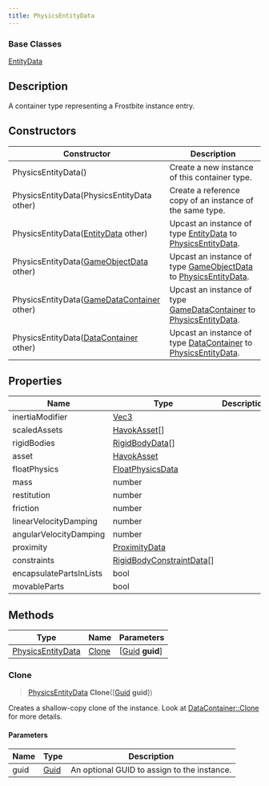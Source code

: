 ```yaml
---
title: PhysicsEntityData
---
```

### Base Classes

[EntityData](EntityData)

## Description

A container type representing a Frostbite instance entry.

## Constructors

| Constructor                                                                  | Description                                                                                                               |
| ---------------------------------------------------------------------------- | ------------------------------------------------------------------------------------------------------------------------- |
| PhysicsEntityData()                                                          | Create a new instance of this container type.                                                                             |
| PhysicsEntityData(PhysicsEntityData other)                                   | Create a reference copy of an instance of the same type.                                                                  |
| PhysicsEntityData([EntityData](EntityData) other)                            | Upcast an instance of type [EntityData](EntityData) to [PhysicsEntityData](PhysicsEntityData).                            |
| PhysicsEntityData([GameObjectData](GameObjectData) other)                    | Upcast an instance of type [GameObjectData](GameObjectData) to [PhysicsEntityData](PhysicsEntityData).                    |
| PhysicsEntityData([GameDataContainer](GameDataContainer) other)              | Upcast an instance of type [GameDataContainer](GameDataContainer) to [PhysicsEntityData](PhysicsEntityData).              |
| PhysicsEntityData([DataContainer](/vext/ref/shared/class/datacontainer) other) | Upcast an instance of type [DataContainer](/vext/ref/shared/class/datacontainer) to [PhysicsEntityData](PhysicsEntityData). |

## Properties

| Name                    | Type                                                   | Description |
| ----------------------- | ------------------------------------------------------ | ----------- |
| inertiaModifier         | [Vec3](/vext/ref/shared/class/vec3)                      |             |
| scaledAssets            | [HavokAsset](HavokAsset)\[\]                           |             |
| rigidBodies             | [RigidBodyData](RigidBodyData)\[\]                     |             |
| asset                   | [HavokAsset](HavokAsset)                               |             |
| floatPhysics            | [FloatPhysicsData](FloatPhysicsData)                   |             |
| mass                    | number                                                 |             |
| restitution             | number                                                 |             |
| friction                | number                                                 |             |
| linearVelocityDamping   | number                                                 |             |
| angularVelocityDamping  | number                                                 |             |
| proximity               | [ProximityData](ProximityData)                         |             |
| constraints             | [RigidBodyConstraintData](RigidBodyConstraintData)\[\] |             |
| encapsulatePartsInLists | bool                                                   |             |
| movableParts            | bool                                                   |             |

## Methods

| Type                                   | Name            | Parameters                                     |
| -------------------------------------- | --------------- | ---------------------------------------------- |
| [PhysicsEntityData](PhysicsEntityData) | [Clone](#clone) | \[[Guid](/vext/ref/shared/class/guid) **guid**\] |

### Clone

> [PhysicsEntityData](PhysicsEntityData) **Clone**(\[[Guid](/vext/ref/shared/class/guid) **guid**\])

Creates a shallow-copy clone of the instance. Look at [DataContainer::Clone](/vext/ref/shared/class/datacontainer#clone) for more details.

#### Parameters

| Name | Type         | Description                                 |
| ---- | ------------ | ------------------------------------------- |
| guid | [Guid](Guid) | An optional GUID to assign to the instance. |
